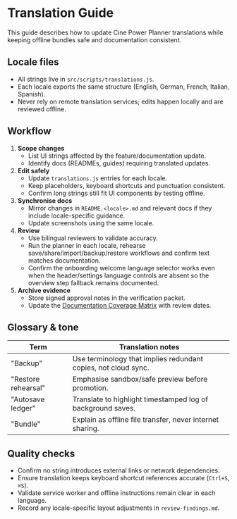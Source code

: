 # Translation Guide

This guide describes how to update Cine Power Planner translations while keeping
offline bundles safe and documentation consistent.

## Locale files

- All strings live in `src/scripts/translations.js`.
- Each locale exports the same structure (English, German, French, Italian,
  Spanish).
- Never rely on remote translation services; edits happen locally and are
  reviewed offline.

## Workflow

1. **Scope changes**
   - List UI strings affected by the feature/documentation update.
   - Identify docs (READMEs, guides) requiring translated updates.
2. **Edit safely**
   - Update `translations.js` entries for each locale.
   - Keep placeholders, keyboard shortcuts and punctuation consistent.
   - Confirm long strings still fit UI components by testing offline.
3. **Synchronise docs**
   - Mirror changes in `README.<locale>.md` and relevant docs if they include
     locale-specific guidance.
   - Update screenshots using the same locale.
4. **Review**
   - Use bilingual reviewers to validate accuracy.
   - Run the planner in each locale, rehearse save/share/import/backup/restore
     workflows and confirm text matches documentation.
   - Confirm the onboarding welcome language selector works even when the
     header/settings language controls are absent so the overview step fallback
     remains documented.
5. **Archive evidence**
   - Store signed approval notes in the verification packet.
   - Update the [Documentation Coverage Matrix](documentation-coverage-matrix.md)
     with review dates.

## Glossary & tone

| Term | Translation notes |
| --- | --- |
| "Backup" | Use terminology that implies redundant copies, not cloud sync. |
| "Restore rehearsal" | Emphasise sandbox/safe preview before promotion. |
| "Autosave ledger" | Translate to highlight timestamped log of background saves. |
| "Bundle" | Explain as offline file transfer, never internet sharing. |

## Quality checks

- Confirm no string introduces external links or network dependencies.
- Ensure translation keeps keyboard shortcut references accurate (`Ctrl+S`, `⌘S`).
- Validate service worker and offline instructions remain clear in each language.
- Record any locale-specific layout adjustments in `review-findings.md`.
